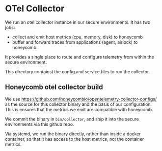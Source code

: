# OTel Collector


We run an otel collector instance in our secure environments. It has two jobs:

- collect and emit host metrics (cpu, memory, disk) to honeycomb
- buffer and forward traces from applications (agent, airlock) to honeycomb.

It provides a single place to route and configure telemetry from within the secure environment.

This directory containst the config and service files to run the collector.


## Honeycomb otel collector build

We use https://github.com/honeycombio/opentelemetry-collector-configs/ as the
source for this collector binary and the basis of our configuration.  This is
ensures that the metrics we emit are compatible with honeycomb.

We commit the binary in `bin/collector`, and ship it into the secure
environments via this github repo.

Via systemd, we run the binary directly, rather than inside a docker container,
so that it has access to the host metrics, not the container metrics.

